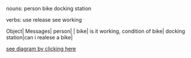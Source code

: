 nouns:
person
bike
docking station

verbs:
use
release
see
working

Object| Messages|
person|         |
bike| is it working, condition of bike|
docking station|can i realese a bike|

[see diagram by clicking here](https://imgur.com/a/33HQjLf)
